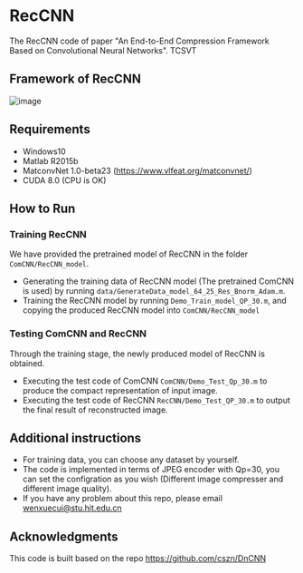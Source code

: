 # RecCNN
The RecCNN code of paper "An End-to-End Compression Framework Based on Convolutional Neural Networks". TCSVT

## Framework of RecCNN

![image](https://github.com/WenxueCui/ComCNN-RecCNN/raw/master/images/reccnn.jpg)

## Requirements

* Windows10
* Matlab R2015b
* MatconvNet 1.0-beta23 (https://www.vlfeat.org/matconvnet/)
* CUDA 8.0 (CPU is OK)

## How to Run

### Training RecCNN

We have provided the pretrained model of RecCNN in the folder `ComCNN/RecCNN_model`.

* Generating the training data of RecCNN model (The pretrained ComCNN is used) by running `data/GenerateData_model_64_25_Res_Bnorm_Adam.m`.
* Training the RecCNN model by running `Demo_Train_model_QP_30.m`, and copying the produced RecCNN model into `ComCNN/RecCNN_model`

### Testing ComCNN and RecCNN

Through the training stage, the newly produced model of RecCNN is obtained.

* Executing the test code of ComCNN `ComCNN/Demo_Test_Qp_30.m` to produce the compact representation of input image.
* Executing the test code of RecCNN `RecCNN/Demo_Test_QP_30.m` to output the final result of reconstructed image.


## Additional instructions

* For training data, you can choose any dataset by yourself.
* The code is implemented in terms of JPEG encoder with Qp=30, you can set the configration as you wish (Different image compresser and different image quality).
* If you have any problem about this repo, please email wenxuecui@stu.hit.edu.cn

## Acknowledgments

This code is built based on the repo https://github.com/cszn/DnCNN

